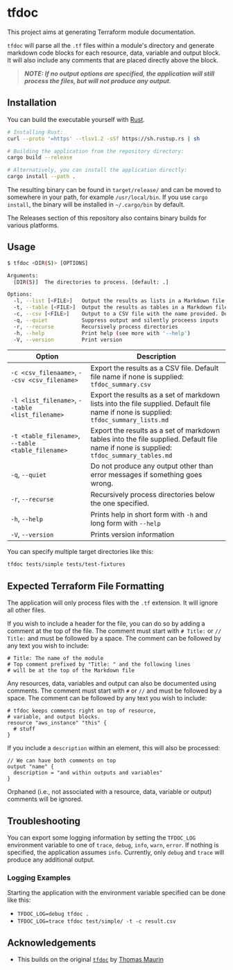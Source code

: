 # tfdoc

This project aims at generating Terraform module documentation.

`tfdoc` will parse all the `.tf` files within a module's directory and generate markdown code blocks for each resource, data, variable and output block.
It will also include any comments that are placed directly above the block.

> **_NOTE: If no output options are specified, the application will still process the files, but will not produce any output._**

## Installation

You can build the executable yourself with [Rust](https://rust-lang.org).

```sh
# Installing Rust:
curl --proto '=https' --tlsv1.2 -sSf https://sh.rustup.rs | sh

# Building the application from the repository directory:
cargo build --release

# Alternatively, you can install the application directly:
cargo install --path .
```

The resulting binary can be found in `target/release/` and can be moved to somewhere in your path, for example `/usr/local/bin`.
If you use `cargo install`, the binary will be installed in `~/.cargo/bin` by default.

The Releases section of this repository also contains binary builds for various platforms.

## Usage

```sh
$ tfdoc <DIR(S)> [OPTIONS]

Arguments:
  [DIR(S)]  The directories to process. [default: .]

Options:
  -l, --list [<FILE>]   Output the results as lists in a Markdown file. Default file name: tfdoc_summary_lists.md
  -t, --table [<FILE>]  Output the results as tables in a Markdown file. Default file name: tfdoc_summary_tables.md
  -c, --csv [<FILE>]    Output to a CSV file with the name provided. Default file name: tfdoc_summary.csv
  -q, --quiet           Suppress output and silently proceess inputs
  -r, --recurse         Recursively process directories
  -h, --help            Print help (see more with '--help')
  -V, --version         Print version
```

|Option|Description|
|------|-----------|
|`-c <csv_filenaame>`, `--csv <csv_filename>`|Export the results as a CSV file. Default file name if none is supplied: `tfdoc_summary.csv`|
|`-l <list_filename>`, `--table <list_filename>`|Export the results as a set of markdown lists into the file supplied. Default file name if none is supplied: `tfdoc_summary_lists.md`|
|`-t <table_filename>`, `--table <table_filename>`|Export the results as a set of markdown tables into the file supplied. Default file name if none is supplied: `tfdoc_summary_tables.md`|
|`-q`, `--quiet`|Do not produce any output other than error messages if something goes wrong.|
|`-r`, `--recurse`|Recursively process directories below the one specified.|
|`-h`, `--help`|Prints help in short form with `-h` and long form with `--help`|
|`-V`, `--version`|Prints version information|

You can specify multiple target directories like this:

```sh
tfdoc tests/simple tests/test-fixtures
```

## Expected Terraform File Formatting

The application will only process files with the `.tf` extension. It will ignore all other files.

If you wish to include a header for the file, you can do so by adding a comment at the top of the file. The comment must start with `# Title:` or `// Title:` and must be followed by a space. The comment can be followed by any text you wish to include:

```hcl
# Title: The name of the module
# Top comment prefixed by "Title: " and the following lines
# will be at the top of the Markdown file
```

Any resources, data, variables and output can also be documented using comments. The comment must start with `#` or `//` and must be followed by a space. The comment can be followed by any text you wish to include:

```hcl
# tfdoc keeps comments right on top of resource,
# variable, and output blocks.
resource "aws_instance" "this" {
  # stuff
}
```

If you include a `description` within an element, this will also be processed:

```hcl
// We can have both comments on top
output "name" {
  description = "and within outputs and variables"
}
```

Orphaned (i.e., not associated with a resource, data, variable or output) comments will be ignored.

## Troubleshooting

You can export some logging information by setting the `TFDOC_LOG` environment variable to one of `trace`, `debug`, `info`, `warn`, `error`. If nothing is specified, the application assumes `info`. Currently, only `debug` and `trace` will produce any additional output.

### Logging Examples

Starting the application with the environment variable specified can be done like this:

- `TFDOC_LOG=debug tfdoc .`
- `TFDOC_LOG=trace tfdoc test/simple/ -t -c result.csv`

## Acknowledgements

- This builds on the original [`tfdoc`](https://github.com/maur1th/tfdoc) by [Thomas Maurin](https://github.com/maur1th)

